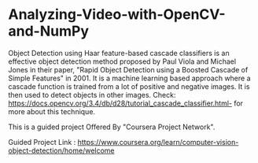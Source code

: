 # Analyzing-Video-with-OpenCV-and-NumPy
Object Detection using Haar feature-based cascade classifiers is an effective object detection method proposed by Paul Viola and Michael Jones in their paper, "Rapid Object Detection using a Boosted Cascade of Simple Features" in 2001. It is a machine learning based approach where a cascade function is trained from a lot of positive and negative images. It is then used to detect objects in other images. Check: https://docs.opencv.org/3.4/db/d28/tutorial_cascade_classifier.html- for more about this technique.

This is a guided project Offered By "Coursera Project Network".

Guided Project Link : https://www.coursera.org/learn/computer-vision-object-detection/home/welcome
